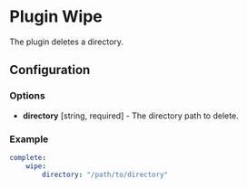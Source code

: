 Plugin Wipe
===========

The plugin deletes a directory.

Configuration
-------------

### Options

* **directory** [string, required] - The directory path to delete.

### Example

```yml
complete:
    wipe:
        directory: "/path/to/directory"
```
